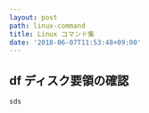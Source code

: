 ```yaml
---
layout: post
path: linux-command
title: Linux コマンド集
date: '2018-06-07T11:53:48+09:00'
---
```

## df ディスク要領の確認

```
sds

```

